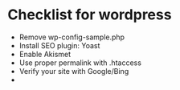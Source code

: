 # Checklist for wordpress
* Remove wp-config-sample.php
* Install SEO plugin: Yoast
* Enable Akismet
* Use proper permalink with .htaccess
* Verify your site with Google/Bing
* 